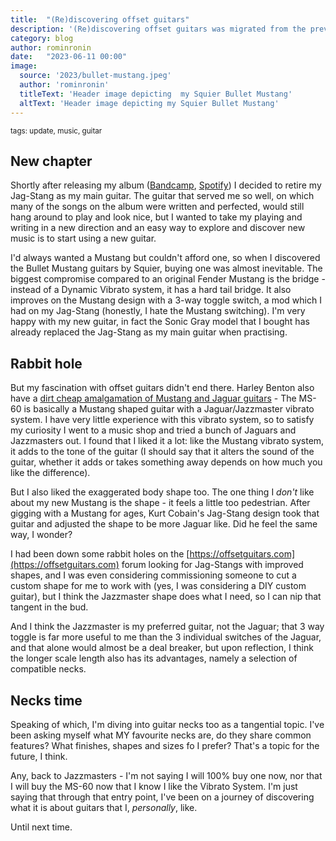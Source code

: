 ```yaml
---
title:  "(Re)discovering offset guitars"
description: '(Re)discovering offset guitars was migrated from the previous website'
category: blog
author: rominronin
date:   "2023-06-11 00:00"
image:
  source: '2023/bullet-mustang.jpeg'
  author: 'rominronin'
  titleText: 'Header image depicting  my Squier Bullet Mustang'
  altText: 'Header image depicting my Squier Bullet Mustang'
---
```

<sub>tags: update, music, guitar</sub>
## New chapter
Shortly after releasing my album ([Bandcamp](https://breakdown.bandcamp.com), [Spotify](https://open.spotify.com/album/6gAnmY8fi5fAIW1XwG61VS)) I decided to retire my Jag-Stang as my main guitar. The guitar that served me so well, on which many of the songs on the album were written and perfected, would still hang around to play and look nice, but I wanted to take my playing and writing in a new direction and an easy way to explore and discover new music is to start using a new guitar.

I'd always wanted a Mustang but couldn't afford one, so when I discovered the Bullet Mustang guitars by Squier, buying one was almost inevitable. The biggest compromise compared to an original Fender Mustang is the bridge - instead of a Dynamic Vibrato system, it has a hard tail bridge. It also improves on the Mustang design with a 3-way toggle switch, a mod which I had on my Jag-Stang (honestly, I hate the Mustang switching). I'm very happy with my new guitar, in fact the Sonic Gray model that I bought has already replaced the Jag-Stang as my main guitar when practising.

## Rabbit hole
But my fascination with offset guitars didn't end there. Harley Benton also have a [dirt cheap amalgamation of Mustang and Jaguar guitars](https://www.thomann.de/intl/harley_benton_ms_60_vw_ltd_edition.htm) - The MS-60 is basically a Mustang shaped guitar with a Jaguar/Jazzmaster vibrato system. I have very little experience with this vibrato system, so to satisfy my curiosity I went to a music shop and tried a bunch of Jaguars and Jazzmasters out. I found that I liked it a lot: like the Mustang vibrato system, it adds to the tone of the guitar (I should say that it alters the sound of the guitar, whether it adds or takes something away depends on how much you like the difference).

But I also liked the exaggerated body shape too. The one thing I *don't* like about my new Mustang is the shape - it feels a little too pedestrian. After gigging with a Mustang for ages, Kurt Cobain's Jag-Stang design took that guitar and adjusted the shape to be more Jaguar like. Did he feel the same way, I wonder?

I had been down some rabbit holes on the [https://offsetguitars.com](https://offsetguitars.com) forum looking for Jag-Stangs with improved shapes, and I was even considering commissioning someone to cut a custom shape for me to work with (yes, I was considering a DIY custom guitar), but I think the Jazzmaster shape does what I need, so I can nip that tangent in the bud.

And I think the Jazzmaster is my preferred guitar, not the Jaguar; that 3 way toggle is far more useful to me than the 3 individual switches of the Jaguar, and that alone would almost be a deal breaker, but upon reflection, I think the longer scale length also has its advantages, namely a selection of compatible necks.

## Necks time
Speaking of which, I'm diving into guitar necks too as a tangential topic. I've been asking myself what MY favourite necks are, do they share common features? What finishes, shapes and sizes fo I prefer? That's a topic for the future, I think.

Any, back to Jazzmasters - I'm not saying I will 100% buy one now, nor that I will buy the MS-60 now that I know I like the Vibrato System. I'm just saying that through that entry point, I've been on a journey of discovering what it is about guitars that I, *personally*, like.

Until next time.